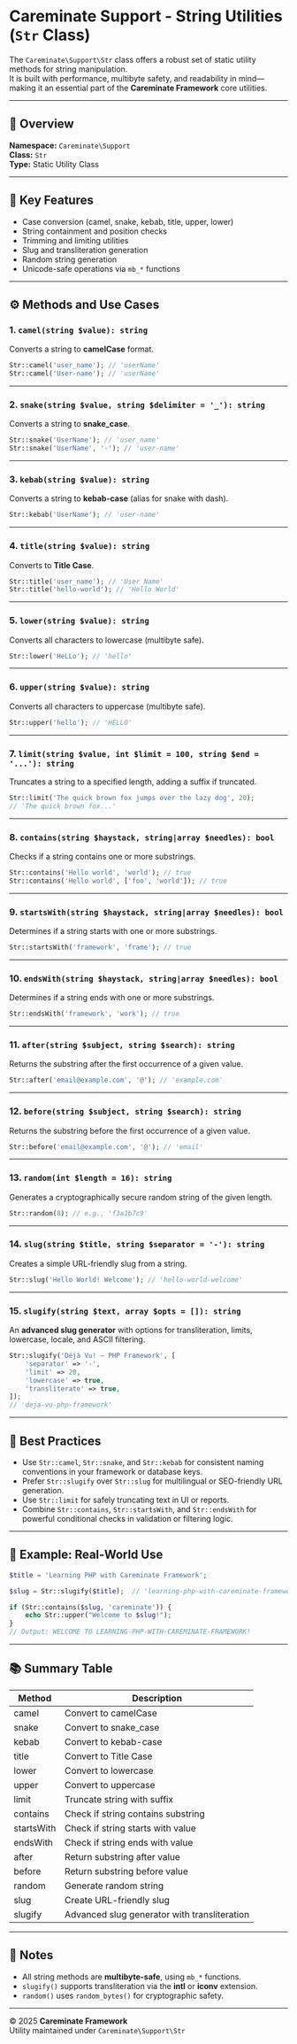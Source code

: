 # Careminate Support - String Utilities (`Str` Class)

The `Careminate\Support\Str` class offers a robust set of static utility methods for string manipulation.  
It is built with performance, multibyte safety, and readability in mind—making it an essential part of the **Careminate Framework** core utilities.

---

## 📘 Overview

**Namespace:** `Careminate\Support`  
**Class:** `Str`  
**Type:** Static Utility Class

---

## 🧩 Key Features

- Case conversion (camel, snake, kebab, title, upper, lower)
- String containment and position checks
- Trimming and limiting utilities
- Slug and transliteration generation
- Random string generation
- Unicode-safe operations via `mb_*` functions

---

## ⚙️ Methods and Use Cases

### 1. `camel(string $value): string`
Converts a string to **camelCase** format.

```php
Str::camel('user_name'); // 'userName'
Str::camel('User-name'); // 'userName'
```

---

### 2. `snake(string $value, string $delimiter = '_'): string`
Converts a string to **snake_case**.

```php
Str::snake('UserName'); // 'user_name'
Str::snake('UserName', '-'); // 'user-name'
```

---

### 3. `kebab(string $value): string`
Converts a string to **kebab-case** (alias for snake with dash).

```php
Str::kebab('UserName'); // 'user-name'
```

---

### 4. `title(string $value): string`
Converts to **Title Case**.

```php
Str::title('user_name'); // 'User Name'
Str::title('hello-world'); // 'Hello World'
```

---

### 5. `lower(string $value): string`
Converts all characters to lowercase (multibyte safe).

```php
Str::lower('HeLLo'); // 'hello'
```

---

### 6. `upper(string $value): string`
Converts all characters to uppercase (multibyte safe).

```php
Str::upper('hello'); // 'HELLO'
```

---

### 7. `limit(string $value, int $limit = 100, string $end = '...'): string`
Truncates a string to a specified length, adding a suffix if truncated.

```php
Str::limit('The quick brown fox jumps over the lazy dog', 20);
// 'The quick brown fox...'
```

---

### 8. `contains(string $haystack, string|array $needles): bool`
Checks if a string contains one or more substrings.

```php
Str::contains('Hello world', 'world'); // true
Str::contains('Hello world', ['foo', 'world']); // true
```

---

### 9. `startsWith(string $haystack, string|array $needles): bool`
Determines if a string starts with one or more substrings.

```php
Str::startsWith('framework', 'frame'); // true
```

---

### 10. `endsWith(string $haystack, string|array $needles): bool`
Determines if a string ends with one or more substrings.

```php
Str::endsWith('framework', 'work'); // true
```

---

### 11. `after(string $subject, string $search): string`
Returns the substring after the first occurrence of a given value.

```php
Str::after('email@example.com', '@'); // 'example.com'
```

---

### 12. `before(string $subject, string $search): string`
Returns the substring before the first occurrence of a given value.

```php
Str::before('email@example.com', '@'); // 'email'
```

---

### 13. `random(int $length = 16): string`
Generates a cryptographically secure random string of the given length.

```php
Str::random(8); // e.g., 'f3a1b7c9'
```

---

### 14. `slug(string $title, string $separator = '-'): string`
Creates a simple URL-friendly slug from a string.

```php
Str::slug('Hello World! Welcome'); // 'hello-world-welcome'
```

---

### 15. `slugify(string $text, array $opts = []): string`
An **advanced slug generator** with options for transliteration, limits, lowercase, locale, and ASCII filtering.

```php
Str::slugify('Déjà Vu! – PHP Framework', [
    'separator' => '-',
    'limit' => 20,
    'lowercase' => true,
    'transliterate' => true,
]);
// 'deja-vu-php-framework'
```

---

## 🧠 Best Practices

- Use `Str::camel`, `Str::snake`, and `Str::kebab` for consistent naming conventions in your framework or database keys.
- Prefer `Str::slugify` over `Str::slug` for multilingual or SEO-friendly URL generation.
- Use `Str::limit` for safely truncating text in UI or reports.
- Combine `Str::contains`, `Str::startsWith`, and `Str::endsWith` for powerful conditional checks in validation or filtering logic.

---

## 🧪 Example: Real-World Use

```php
$title = 'Learning PHP with Careminate Framework';

$slug = Str::slugify($title);  // 'learning-php-with-careminate-framework'

if (Str::contains($slug, 'careminate')) {
    echo Str::upper("Welcome to $slug!");
}
// Output: WELCOME TO LEARNING-PHP-WITH-CAREMINATE-FRAMEWORK!
```

---

## 📚 Summary Table

| Method | Description |
|--------|--------------|
| camel | Convert to camelCase |
| snake | Convert to snake_case |
| kebab | Convert to kebab-case |
| title | Convert to Title Case |
| lower | Convert to lowercase |
| upper | Convert to uppercase |
| limit | Truncate string with suffix |
| contains | Check if string contains substring |
| startsWith | Check if string starts with value |
| endsWith | Check if string ends with value |
| after | Return substring after value |
| before | Return substring before value |
| random | Generate random string |
| slug | Create URL-friendly slug |
| slugify | Advanced slug generator with transliteration |

---

## 🧾 Notes

- All string methods are **multibyte-safe**, using `mb_*` functions.
- `slugify()` supports transliteration via the **intl** or **iconv** extension.
- `random()` uses `random_bytes()` for cryptographic safety.

---

© 2025 **Careminate Framework**  
Utility maintained under `Careminate\Support\Str`
